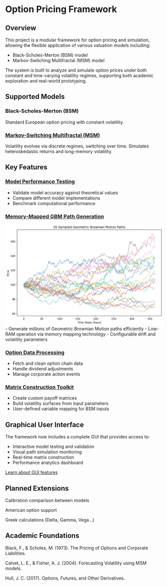 # Option Pricing Framework

## Overview
This project is a modular framework for option pricing and simulation, allowing the flexible application of various valuation models including:

- Black-Scholes-Merton (BSM) model
- Markov-Switching Multifractal (MSM) model

The system is built to analyze and simulate option prices under both constant and time-varying volatility regimes, supporting both academic exploration and real-world prototyping.

## Supported Models
### Black-Scholes-Merton (BSM)
Standard European option pricing with constant volatility.

### [Markov-Switching Multifractal (MSM)](docs/msm.md)
Volatility evolves via discrete regimes, switching over time. Simulates heteroskedastic returns and long-memory volatility.

## Key Features
### [Model Performance Testing](docs/testing.md)
- Validate model accuracy against theoretical values
- Compare different model implementations
- Benchmark computational performance

### [Memory-Mapped GBM Path Generation](docs/path_generation.md)
<img src="docs/images/gbm_paths.png" alt="Chart" width="500"/>
- Generate millions of Geometric Brownian Motion paths efficiently
- Low-RAM operation via memory mapping technology
- Configurable drift and volatility parameters

### [Option Data Processing](docs/data_processing.md)
- Fetch and clean option chain data
- Handle dividend adjustments
- Manage corporate action events

### [Matrix Construction Toolkit](docs/matrix_builder.md)
- Create custom payoff matrices
- Build volatility surfaces from input parameters
- User-defined variable mapping for BSM inputs

## Graphical User Interface
The framework now includes a complete GUI that provides access to:
- Interactive model testing and validation
- Visual path simulation monitoring
- Real-time matrix construction
- Performance analytics dashboard

[Learn about GUI features](docs/gui_guide.md)

## Planned Extensions
Calibration comparison between models

American option support

Greek calculations (Delta, Gamma, Vega...)

## Academic Foundations
Black, F., & Scholes, M. (1973). The Pricing of Options and Corporate Liabilities.

Calvet, L. E., & Fisher, A. J. (2004). Forecasting Volatility using MSM models.

Hull, J. C. (2017). Options, Futures, and Other Derivatives.
